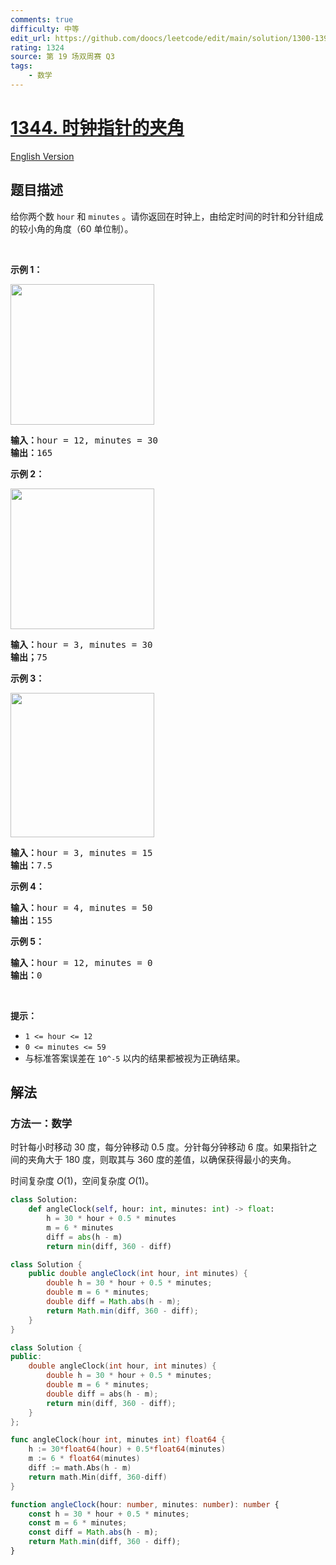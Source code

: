 ```yaml
---
comments: true
difficulty: 中等
edit_url: https://github.com/doocs/leetcode/edit/main/solution/1300-1399/1344.Angle%20Between%20Hands%20of%20a%20Clock/README.md
rating: 1324
source: 第 19 场双周赛 Q3
tags:
    - 数学
---
```


# [1344. 时钟指针的夹角](https://leetcode.cn/problems/angle-between-hands-of-a-clock)

[English Version](/solution/1300-1399/1344.Angle%20Between%20Hands%20of%20a%20Clock/README_EN.md)

## 题目描述

<!-- 这里写题目描述 -->

<p>给你两个数&nbsp;<code>hour</code>&nbsp;和&nbsp;<code>minutes</code>&nbsp;。请你返回在时钟上，由给定时间的时针和分针组成的较小角的角度（60 单位制）。</p>

<p>&nbsp;</p>

<p><strong>示例 1：</strong></p>

<p><img alt="" src="https://fastly.jsdelivr.net/gh/doocs/leetcode@main/solution/1300-1399/1344.Angle%20Between%20Hands%20of%20a%20Clock/images/sample_1_1673.png" style="height: 225px; width: 230px;"></p>

<pre><strong>输入：</strong>hour = 12, minutes = 30
<strong>输出：</strong>165
</pre>

<p><strong>示例 2：</strong></p>

<p><img alt="" src="https://fastly.jsdelivr.net/gh/doocs/leetcode@main/solution/1300-1399/1344.Angle%20Between%20Hands%20of%20a%20Clock/images/sample_2_1673.png" style="height: 225px; width: 230px;"></p>

<pre><strong>输入：</strong>hour = 3, minutes = 30
<strong>输出；</strong>75
</pre>

<p><strong>示例 3：</strong></p>

<p><strong><img alt="" src="https://fastly.jsdelivr.net/gh/doocs/leetcode@main/solution/1300-1399/1344.Angle%20Between%20Hands%20of%20a%20Clock/images/sample_3_1673.png" style="height: 231px; width: 230px;"></strong></p>

<pre><strong>输入：</strong>hour = 3, minutes = 15
<strong>输出：</strong>7.5
</pre>

<p><strong>示例 4：</strong></p>

<pre><strong>输入：</strong>hour = 4, minutes = 50
<strong>输出：</strong>155
</pre>

<p><strong>示例 5：</strong></p>

<pre><strong>输入：</strong>hour = 12, minutes = 0
<strong>输出：</strong>0
</pre>

<p>&nbsp;</p>

<p><strong>提示：</strong></p>

<ul>
	<li><code>1 &lt;= hour &lt;= 12</code></li>
	<li><code>0 &lt;= minutes &lt;= 59</code></li>
	<li>与标准答案误差在&nbsp;<code>10^-5</code>&nbsp;以内的结果都被视为正确结果。</li>
</ul>

## 解法

### 方法一：数学

时针每小时移动 30 度，每分钟移动 0.5 度。分针每分钟移动 6 度。如果指针之间的夹角大于 180 度，则取其与 360 度的差值，以确保获得最小的夹角。

时间复杂度 $O(1)$，空间复杂度 $O(1)$。

<!-- tabs:start -->

```python
class Solution:
    def angleClock(self, hour: int, minutes: int) -> float:
        h = 30 * hour + 0.5 * minutes
        m = 6 * minutes
        diff = abs(h - m)
        return min(diff, 360 - diff)
```

```java
class Solution {
    public double angleClock(int hour, int minutes) {
        double h = 30 * hour + 0.5 * minutes;
        double m = 6 * minutes;
        double diff = Math.abs(h - m);
        return Math.min(diff, 360 - diff);
    }
}
```

```cpp
class Solution {
public:
    double angleClock(int hour, int minutes) {
        double h = 30 * hour + 0.5 * minutes;
        double m = 6 * minutes;
        double diff = abs(h - m);
        return min(diff, 360 - diff);
    }
};
```

```go
func angleClock(hour int, minutes int) float64 {
	h := 30*float64(hour) + 0.5*float64(minutes)
	m := 6 * float64(minutes)
	diff := math.Abs(h - m)
	return math.Min(diff, 360-diff)
}
```

```ts
function angleClock(hour: number, minutes: number): number {
    const h = 30 * hour + 0.5 * minutes;
    const m = 6 * minutes;
    const diff = Math.abs(h - m);
    return Math.min(diff, 360 - diff);
}
```

<!-- tabs:end -->

<!-- end -->
